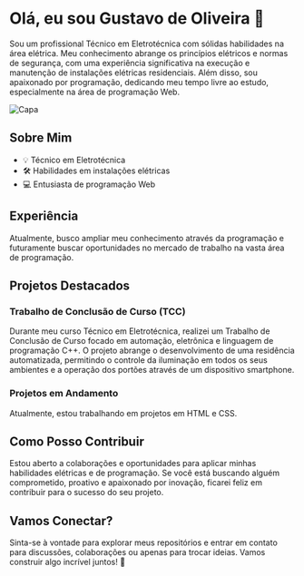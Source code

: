 # Olá, eu sou Gustavo de Oliveira 👋

Sou um profissional Técnico em Eletrotécnica com sólidas habilidades na área elétrica. Meu conhecimento abrange os princípios elétricos e normas de segurança, com uma experiência significativa na execução e manutenção de instalações elétricas residenciais. Além disso, sou apaixonado por programação, dedicando meu tempo livre ao estudo, especialmente na área de programação Web.



![Capa](https://images.unsplash.com/photo-1534224039826-c7a0eda0e6b3?q=80&w=2070&auto=format&fit=crop&ixlib=rb-4.0.3&ixid=M3wxMjA3fDB8MHxwaG90by1wYWdlfHx8fGVufDB8fHx8fA%3D%3D)

## Sobre Mim

- 💡 Técnico em Eletrotécnica
- 🛠️ Habilidades em instalações elétricas
- 💻 Entusiasta de programação Web

## Experiência

Atualmente, busco ampliar meu conhecimento através da programação e futuramente buscar oportunidades no mercado de trabalho na vasta área de programação.

## Projetos Destacados

### Trabalho de Conclusão de Curso (TCC)

Durante meu curso Técnico em Eletrotécnica, realizei um Trabalho de Conclusão de Curso focado em automação, eletrônica e linguagem de programação C++. O projeto abrange o desenvolvimento de uma residência automatizada, permitindo o controle da iluminação em todos os seus ambientes e a operação dos portões através de um dispositivo smartphone.

### Projetos em Andamento

Atualmente, estou trabalhando em projetos em HTML e CSS.

## Como Posso Contribuir

Estou aberto a colaborações e oportunidades para aplicar minhas habilidades elétricas e de programação. Se você está buscando alguém comprometido, proativo e apaixonado por inovação, ficarei feliz em contribuir para o sucesso do seu projeto.

## Vamos Conectar?

Sinta-se à vontade para explorar meus repositórios e entrar em contato para discussões, colaborações ou apenas para trocar ideias. Vamos construir algo incrível juntos! 🚀
